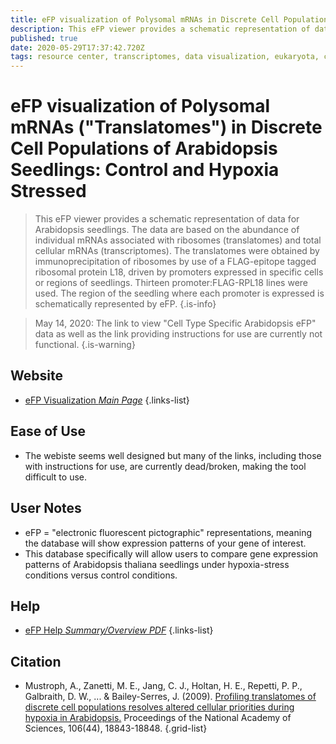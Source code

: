 ```yaml
---
title: eFP visualization of Polysomal mRNAs in Discrete Cell Populations of Arabidopsis
description: This eFP viewer provides a schematic representation of data for Arabidopsis seedlings.
published: true
date: 2020-05-29T17:37:42.720Z
tags: resource center, transcriptomes, data visualization, eukaryota, correlation, plant
---
```


# eFP visualization of Polysomal mRNAs ("Translatomes") in Discrete Cell Populations of Arabidopsis Seedlings: Control and Hypoxia Stressed

> This eFP viewer provides a schematic representation of data for Arabidopsis seedlings. The data are based on the abundance of individual mRNAs associated with ribosomes (translatomes) and total cellular mRNAs (transcriptomes). The translatomes were obtained by immunoprecipitation of ribosomes by use of a FLAG-epitope tagged ribosomal protein L18, driven by promoters expressed in specific cells or regions of seedlings. Thirteen promoter:FLAG-RPL18 lines were used. The region of the seedling where each promoter is expressed is schematically represented by eFP.
{.is-info}

> May 14, 2020: The link to view "Cell Type Specific Arabidopsis eFP" data as well as the link providing instructions for use are currently not functional.
{.is-warning}

## Website

- [eFP Visualization *Main Page*](http://efp.ucr.edu/)
{.links-list}

## Ease of Use

- The webiste seems well designed but many of the links, including those with instructions for use, are currently dead/broken, making the tool difficult to use.

## User Notes

- eFP = "electronic fluorescent pictographic" representations, meaning the database will show expression patterns of your gene of interest.
- This database specifically will allow users to compare gene expression patterns of Arabidopsis thaliana seedlings under hypoxia-stress conditions versus control conditions. 

## Help

- [eFP Help *Summary/Overview PDF*](http://efp.ucr.edu/eFP_Translatomes-brief.pdf)
{.links-list}

## Citation

- Mustroph, A., Zanetti, M. E., Jang, C. J., Holtan, H. E., Repetti, P. P., Galbraith, D. W., ... & Bailey-Serres, J. (2009). [Profiling translatomes of discrete cell populations resolves altered cellular priorities during hypoxia in Arabidopsis.](https://www.pnas.org/content/106/44/18843.abstract) Proceedings of the National Academy of Sciences, 106(44), 18843-18848.
{.grid-list}